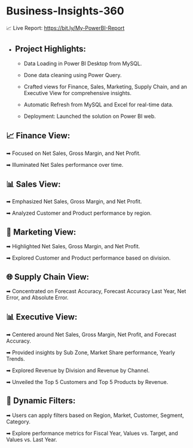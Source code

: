 # Business-Insights-360

📈 Live Report: https://bit.ly/My-PowerBI-Report


- ## Project Highlights:

    - Data Loading in Power BI Desktop from MySQL.

    - Done data cleaning using Power Query.

    - Crafted views for Finance, Sales, Marketing, Supply Chain, and an Executive View for comprehensive insights.
  
    - Automatic Refresh from MySQL and Excel for real-time data.

    - Deployment: Launched the solution on Power BI web.

## 📈 Finance View:

➡ Focused on Net Sales, Gross Margin, and Net Profit.

➡ Illuminated Net Sales performance over time.


## 📊 Sales View:

➡ Emphasized Net Sales, Gross Margin, and Net Profit.

➡ Analyzed Customer and Product performance by region.


## 📣 Marketing View:

➡ Highlighted Net Sales, Gross Margin, and Net Profit.

➡ Explored Customer and Product performance based on division.


## 🌐 Supply Chain View: 

➡ Concentrated on Forecast Accuracy, Forecast Accuracy Last Year, Net Error, and Absolute Error.


## 📊 Executive View:

➡ Centered around Net Sales, Gross Margin, Net Profit, and Forecast Accuracy.

➡ Provided insights by Sub Zone, Market Share performance, Yearly Trends.

➡ Explored Revenue by Division and Revenue by Channel.

➡ Unveiled the Top 5 Customers and Top 5 Products by Revenue.



## 🎯 Dynamic Filters:

➡ Users can apply filters based on Region, Market, Customer, Segment, Category.

➡ Explore performance metrics for Fiscal Year, Values vs. Target, and Values vs. Last Year.

